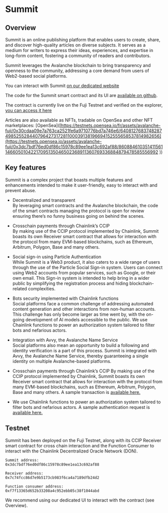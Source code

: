 # Summit

## Overview 

Summit is an online publishing platform that enables users to create, share, and discover high-quality articles on diverse subjects. It serves as a medium for writers to express their ideas, experiences, and expertise in long-form content, fostering a community of readers and contributors.

Summit leverages the Avalanche blockchain to bring transparency and openness to the community, addressing a core demand from users of Web2-based social platforms. 

You can interact with Summit [on our dedicated website](https://avalanche-hackathon-web.vercel.app/)

The code for the Summit smart contract and its UI are [available on github](https://github.com/Azoyalabs/avalanche_hackathon). 

The contract is currently live on the Fuji Testnet and verified on the explorer, [you can access it here](https://testnet.snowtrace.io/address/0x3dc7bdf76ed0df86c15978c89ee1ea13c692af88/contract/43113/code?chainId=43113)

Articles are also available as NFTs, tradable on OpenSea and other NFT marketplaces: [OpenSea]([https://testnets.opensea.io/fr/assets/avalanche-fuji/0x30cdaa09e7a763ca2521fe6a9710776bd7a746e6/6408127683748287498525528440796427317281100039138196694152555658537814982656](https://testnets.opensea.io/assets/avalanche-fuji/0x3dc7bdf76ed0df86c15978c89ee1ea13c692af88/86088461035141156114660501042217095135046502368911360769336884879478585556992
))

## Key features

Summit is a complex project that boasts multiple features and enhancements intended to make it user-friendly, easy to interact with and prevent abuse.

- Decentralized and transparent   
By leveraging smart contracts and the Avalanche blockchain, the code of the smart contracts managing the protocol is open for review ensuring there’s no funny business going on behind the scenes. 

- Crosschain payments through Chainlink’s CCIP   
By making use of the CCIP protocol implemented by Chainlink, Summit boasts its own Receiver smart contract that allows for interaction with the protocol from many EVM-based blockchains, such as Ethereum, Arbitrum, Polygon, Base and many others.   

- Social sign-in using Particle Authentication   
While Summit is a Web3 product, it also caters to a wide range of users through the use of the Particle Social Sign-in system. Users can connect using Web2 accounts from popular services, such as Google, or their own email. This Sign-in system is intended to help bring in a wider public by simplifying the registration process and hiding blockchain-related complexities. 

- Bots security implemented with Chainlink functions   
Social platforms face a common challenge of addressing automated content generation and other interactions from non-human accounts. This challenge has only become larger as time went by, with the on-going development of AI models accessible to the public. We use Chainlink functions to power an authorization system tailored to filter bots and nefarious actors.

- Integration with Avvy, the Avalanche Name Service    
Social platforms also mean an opportunity to build a following and identity verification is a part of this process. Summit is integrated with Avvy, the Avalanche Name Service, thereby guaranteeing a single identity on multiple Avalanche-based platforms.

- Crosschain payments through Chainlink’s CCIP
By making use of the CCIP protocol implemented by Chainlink, Summit boasts its own Receiver smart contract that allows for interaction with the protocol from many EVM-based blockchains, such as Ethereum, Arbitrum, Polygon, Base and many others. A sample transaction is [available here.](https://ccip.chain.link/msg/0x06315877e2c41a55c84faa210aa92e154f1d56003d57fbf33491e4514277b68e) 

- We use Chainlink functions to power an authorization system tailored to filter bots and nefarious actors. A sample authentication request is [available here.](https://functions.chain.link/fuji/4179/0xb9dba88a990fdbb0f29c73bcc3a3e835dfe74f27931d9bd040f7df730ec75d3b)


## Testnet

Summit has been deployed on the Fuji Testnet, along with its CCIP Receiver smart contract for cross chain interaction and the Function Consumer to interact with the Chainlink Decentralized Oracle Network (DON).

```
Summit address: 
0x3dc7bdf76ed0df86c15978c89ee1ea13c692af88

Receiver address:  
0x7c74fcc86d7e9b5173cb983f6ca4a7189dfb24d2

Function consumer address: 
0xf7f13365d652b33208a4c952ebb05c38f1044abd

```

We recommend using our dedicated UI to interact with the contract (see Overview).
